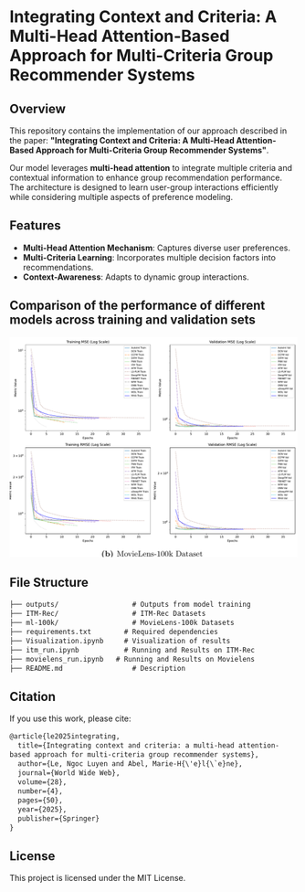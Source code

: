 # Integrating Context and Criteria: A Multi-Head Attention-Based Approach for Multi-Criteria Group Recommender Systems

## Overview
This repository contains the implementation of our approach described in the paper:
**"Integrating Context and Criteria: A Multi-Head Attention-Based Approach for Multi-Criteria Group Recommender Systems"**.

Our model leverages **multi-head attention** to integrate multiple criteria and contextual information to enhance group recommendation performance. The architecture is designed to learn user-group interactions efficiently while considering multiple aspects of preference modeling.

## Features
- **Multi-Head Attention Mechanism**: Captures diverse user preferences.
- **Multi-Criteria Learning**: Incorporates multiple decision factors into recommendations.
- **Context-Awareness**: Adapts to dynamic group interactions.

## Comparison of the performance of different models across training and validation sets
![Comparison of the performance of different models across training and validation sets](./outputs/plot.png)

## File Structure
```
├── outputs/		          # Outputs from model training
├── ITM-Rec/		          # ITM-Rec Datasets 
├── ml-100k/		          # MovieLens-100k Datasets 
├── requirements.txt	    # Required dependencies
├── Visualization.ipynb 	# Visualization of results
├── itm_run.ipynb       	# Running and Results on ITM-Rec
├── movielens_run.ipynb   # Running and Results on Movielens 
├── README.md		          # Description
```

## Citation
If you use this work, please cite:
```
@article{le2025integrating,
  title={Integrating context and criteria: a multi-head attention-based approach for multi-criteria group recommender systems},
  author={Le, Ngoc Luyen and Abel, Marie-H{\'e}l{\`e}ne},
  journal={World Wide Web},
  volume={28},
  number={4},
  pages={50},
  year={2025},
  publisher={Springer}
}
```

## License
This project is licensed under the MIT License.
